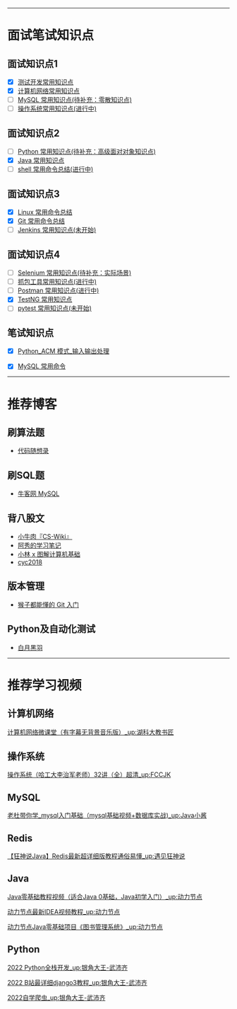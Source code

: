 

<hr/>

# 面试笔试知识点
## 面试知识点1

- [x] [测试开发常用知识点](https://github.com/verolls/SDET_interview/blob/main/docs/测试开发常用知识点.md)
- [x] [计算机网络常用知识点](https://github.com/verolls/SDET_interview/blob/main/docs/计算机网络常用知识点.md)
- [ ] [MySQL 常用知识点(待补充：零散知识点)](https://github.com/verolls/SDET_interview/blob/main/docs/MySQL常用知识点.md)
- [ ] [操作系统常用知识点(进行中)](https://github.com/verolls/SDET_interview/blob/main/docs/操作系统常用知识点.md)

## 面试知识点2

- [ ] [Python 常用知识点(待补充：高级面对对象知识点)](https://github.com/verolls/SDET_interview/blob/main/docs/Python常用知识点.md)
- [x] [Java 常用知识点](https://github.com/verolls/SDET_interview/blob/main/docs/Java常用知识点.md)
- [ ] [shell 常用命令总结(进行中)](https://github.com/verolls/SDET_interview/blob/main/docs/shell常用命令总结.md)

## 面试知识点3

- [x] [Linux 常用命令总结](https://github.com/verolls/SDET_interview/blob/main/docs/Linux常用命令总结.md)
- [x] [Git 常用命令总结](https://github.com/verolls/SDET_interview/blob/main/docs/Git常用命令总结.md)
- [ ] [Jenkins 常用知识点(未开始)](https://github.com/verolls/SDET_interview/blob/main/docs/Jenkins常用知识点.md)

## 面试知识点4

- [ ] [Selenium 常用知识点(待补充：实际场景)](https://github.com/verolls/SDET_interview/blob/main/docs/Selenium常用知识点.md)
- [ ] [抓包工具常用知识点(进行中)](https://github.com/verolls/SDET_interview/blob/main/docs/抓包工具常用知识点.md)
- [ ] [Postman 常用知识点(进行中)](https://github.com/verolls/SDET_interview/blob/main/docs/Postman常用知识点.md)
- [x] [TestNG 常用知识点](https://github.com/verolls/SDET_interview/blob/main/docs/TestNG常用知识点.md)
- [ ] [pytest 常用知识点(未开始)](https://github.com/verolls/SDET_interview/blob/main/docs/pytest常用知识点.md)

## 笔试知识点
- [x] [Python_ACM 模式_输入输出处理](https://github.com/verolls/SDET_interview/blob/main/docs/Python_ACM模式_输入输出处理.md)
- [x] [MySQL 常用命令](https://github.com/verolls/SDET_interview/blob/main/docs/MySQL常用命令.md)


<hr/>

# 推荐博客

## 刷算法题
- [代码随想录](https://programmercarl.com/)
## 刷SQL题
- [牛客网 MySQL](https://www.nowcoder.com/exam/oj?page=1&tab=SQL%E7%AF%87&topicId=199)

## 背八股文
- [小牛肉『CS-Wiki』](https://www.cswiki.top/)
- [阿秀的学习笔记](https://interviewguide.cn/)
- [小林 x 图解计算机基础](https://xiaolincoding.com/)
- [cyc2018](www.cyc2018.xyz)

## 版本管理

- [猴子都能懂的 Git 入门](https://backlog.com/git-tutorial/cn/)

## Python及自动化测试
- [白月黑羽](https://www.byhy.net/)


<hr/>

# 推荐学习视频

## 计算机网络

[计算机网络微课堂（有字幕无背景音乐版）_up:湖科大教书匠
](https://www.bilibili.com/video/BV1c4411d7jb?spm_id_from=333.999.0.0&vd_source=b2b82953ab425429a1f488f7dd7c9e84)

## 操作系统

[操作系统（哈工大李治军老师）32讲（全）超清_up:FCCJK](https://www.bilibili.com/video/BV1d4411v7u7?spm_id_from=333.337.search-card.all.click&vd_source=b2b82953ab425429a1f488f7dd7c9e84)

## MySQL

[老杜带你学_mysql入门基础（mysql基础视频+数据库实战)_up:Java小酱](https://www.bilibili.com/video/BV1Vy4y1z7EX?spm_id_from=333.999.0.0&vd_source=b2b82953ab425429a1f488f7dd7c9e84)

## Redis

[【狂神说Java】Redis最新超详细版教程通俗易懂_up:遇见狂神说](https://www.bilibili.com/video/BV1S54y1R7SB?spm_id_from=333.999.0.0&vd_source=b2b82953ab425429a1f488f7dd7c9e84)


## Java

[Java零基础教程视频（适合Java 0基础，Java初学入门）_up:动力节点](https://www.bilibili.com/video/BV1Rx411876f?p=2&spm_id_from=pageDriver&vd_source=b2b82953ab425429a1f488f7dd7c9e84)

[动力节点最新IDEA视频教程_up:动力节点](https://www.bilibili.com/video/BV1y94y1m7Ew?vd_source=b2b82953ab425429a1f488f7dd7c9e84)

[动力节点Java零基础项目《图书管理系统》_up:动力节点](https://www.bilibili.com/video/BV1tV411J77q?vd_source=b2b82953ab425429a1f488f7dd7c9e84)

## Python

[2022 Python全栈开发_up:银角大王-武沛齐](https://www.bilibili.com/video/BV1b3411a7aG?spm_id_from=333.999.0.0&vd_source=b2b82953ab425429a1f488f7dd7c9e84)

[2022 B站最详细django3教程_up:银角大王-武沛齐](https://www.bilibili.com/video/BV1NL41157ph?p=2&vd_source=b2b82953ab425429a1f488f7dd7c9e84)

[2022自学爬虫_up:银角大王-武沛齐](https://www.bilibili.com/video/BV1B44y1n7ap?spm_id_from=333.999.0.0&vd_source=b2b82953ab425429a1f488f7dd7c9e84)